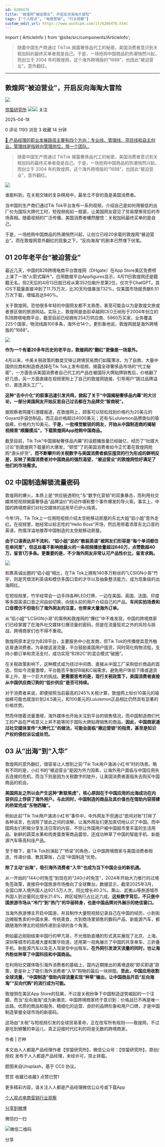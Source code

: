 ```yaml
---
id: 6206476
title: "敦煌网“被迫营业”，开启反向海淘大冒险"
tags: ["个人观点", "电商营销", "行业观察"]
custom_edit_url: https://www.woshipm.com/it/6206476.html
---
```

import { ArticleInfo } from '@site/src/components/ArticleInfo';

<ArticleInfo
    author="惊蛰研究所"
    authorLink="https://www.woshipm.com/u/1429718"
    published="2025-04-18"
    views={1193}
    comments={0}
    collects={3}
/>

> 随着中国生产商通过 TikTok 揭露奢侈品代工的秘密，美国消费者意识到关税加码的最终买单者竟是自己。于是，一场抢购中国商品的热潮悄然兴起，而创立于 2004 年的敦煌网，这个海外跨境版的“1688”，也因此“被迫营业”，意外翻红。

---

## 敦煌网“被迫营业”，开启反向海淘大冒险

[![](https://image.woshipm.com/wp-files/2022/05/vWr6ua7X92nPCZHvetmo.jpg!/both/72x72)](https://www.woshipm.com/u/1429718)

[惊蛰研究所](https://www.woshipm.com/u/1429718) ![](https://static.woshipm.com/tag/1122_1@2x.png)![](https://static.woshipm.com/tag/2104_1@2x.png) 关注

2025-04-18

0 评论 1193 浏览 3 收藏 14 分钟

[🔗 产品经理的职业发展路径主要有四个方向：专业线、管理线、项目线和自主创业。管理线是指转向管理岗位，带一个团队..](https://ke.qidianla.com/courses/90pm)

> 随着中国生产商通过 TikTok 揭露奢侈品代工的秘密，美国消费者意识到关税加码的最终买单者竟是自己。于是，一场抢购中国商品的热潮悄然兴起，而创立于 2004 年的敦煌网，这个海外跨境版的“1688”，也因此“被迫营业”，意外翻红。

![](https://image.woshipm.com/2024/09/05/bdb3cea8-6b6a-11ef-b388-00163e142b65.png)

谁能料到，在关税交锋的复杂棋局中，最坐立不安的竟是美国消费者。

当中国的生产商们通过Tik Tok平台发布一系列视频，介绍自己是如何用极低的出厂价为国际大牌代工时，短视频宛如一扇窗，让美国网友窥见了贸易摩擦背后的市场真相。随着视频的广泛传播，美国消费者幡然醒悟：关税加码最终买单的是自己。

于是，一场抢购中国商品的热潮悄然兴起，让创立已经20余载的敦煌网“被迫营业”。而在敦煌网意外翻红的现象之下，“反向海淘”的剧本已然埋下伏笔。

## 01 20年老平台“被迫营业”

最近几天，中国的B2B跨境电商平台敦煌网（DHgate）在App Store美区免费榜上演了一场“火箭式蹿升”。应用数据平台Appfigures显示，4月11日敦煌网还是籍籍无名，但2天后的4月13日就已经从第352位飙升至第2位，仅次于ChatGPT。其iOS下载量直接冲到了11.75万次，比30天均值暴涨732%，仅美国市场就贡献6.51万次下载，增幅高达940%。

关于敦煌网，恐怕很多年轻的中国网友都不太熟悉，甚至可能会以为是敦煌文旅或者景区做的旅游网站。实际上，敦煌网是由前卓越网CEO王树彤于2004年创立的B2B跨境电商平台，截至目前已经拥有254万供应商、5960万买家，业务覆盖225个国家，物流线路100多条，海外仓14个。更形象地说，敦煌网就是海外跨境版的“1688”。

![](https://image.woshipm.com/2025/04/17/ce485bb6-1b6f-11f0-b222-00163e09d72f.png)

**作为一个有着20多年历史的老平台，敦煌网的“翻红”更像是一场意外。**

4月以来，中美关税政策的数度交锋让跨境贸易商们如履薄冰，为了自救，大量中国供应商和制造商选择在Tik Tok上发布视频，揭露全球奢侈品市场的“代工秘密”，一方面告诉美国消费者自己代工的产品在被国际大牌贴牌销售后，价格翻了好几倍，另一方面直接在视频里附上了自己的敦煌网链接，引导用户“跳过品牌溢价，直连源头工厂”。

**这种“去中介化”的叙事迅速引发共鸣，掀起了关于“中国揭秘奢侈品内幕”的大讨论，一部分美国网友开始反思自己过去都在为品牌交“智商税”。**

据观察者网援引港媒报道，在敦煌网上，顾客可以轻松找到价格约为20美元的Goyard手袋仿制品，而正品价格超过4000美元；还有与Lululemon品牌类似的瑜伽裤，价格约为10美元。**于是，一批嗅觉敏锐的网友，开始从中国制造商的揭秘视频里“顺藤摸瓜”，下载敦煌网App抢购中国商品。**

截至目前，Tik Tok“中国揭秘奢侈品内幕”的话题播放量已经破亿，经历了“社媒大讨论”到敦煌网下载量的大爆发，“顿悟”了的美国消费者如今正忙着在敦煌网抢购“源头好货”。**而不断攀升的关税数字与美国消费者疯狂囤货的行为形成的鲜明反差，反映了美国消费者对中国商品的强烈渴望，“被迫营业”的敦煌网恰好满足了他们的市场需求。**

## 02 中国制造解锁流量密码

敦煌网的爆火，本质上是“供应链透明化”与“数字化营销”的双重暴击，而利用社交媒体短视频揭露奢侈品“品牌溢价”的动作堪称整个事件爆发的导火索。事实上，中国的跨境商家们对社交媒体的运用早已炉火纯青。

今年1月，Tik Tok上一位用短视频介绍太空舱移动房屋的东北大姐“铝小姐”意外走红。在视频里，她经常以标志性的“Hello Boss”开场，然后用带着浓厚东北口音的英语，热情洋溢地推荐中国制造的太空舱移动房屋。

**由于口语表达并不流利，“铝小姐”说的“散装英语”被网友们形容是“每个单词都住在单间里”，但这丝毫不影响她最火的一条视频播放量超过640万，点赞数超40万，留言1万多条。更重要的是，不少海外网友非常认可产品性价比，留言求购。**

![](https://image.woshipm.com/2025/04/17/cfd9c960-1b6f-11f0-b222-00163e09d72f.png)

和靠真诚出圈的“铝小姐”相比，在Tik Tok上拥有140多万粉丝的“LCSIGN小哥”竹宇，则是凭借流利英语和模仿多国口音的才华以及抽象整活能力，成为现象级的出海网红。

在短视频里，竹宇经常会一边手持各种LED灯牌，一边在美国、英国、法国、印度等多国英语口音之间自如切换，向镜头前的用户介绍自己的产品。**车间实拍场景和口音模仿不但吸引了海外网友的注意，也带来大量海外订单。**

从“铝小姐”“LCSIGN小哥”的案例和敦煌网的“爆红”中不难发现，中国的跨境商家们已经掌握了在海外社交媒体引爆流量的密码。但是在流量狂欢之外的风险与挑战，跨境商家们也不得不重视。

敦煌网原本定位为B2B平台，主要服务中小批发商，但Tik Tok的传播使其意外触达普通消费者。为承接这波流量，平台鼓励美国用户囤货，同时简化购物流程，支持小额订单和灵活支付，成功实现“B2B2C”的混合模式“破圈”。

在关税政策影响下，这种模式成为绕过中间商、直接从中国工厂采购低价商品的首选。但如今流量激增，平台能否平衡好B端和C端需求，避免用户体验下降或退货率上升，是一个巨大的挑战。**更需要思考的是，现行关税政策下，美国消费者直接从中国供应商订购的“低价供应”是否可持续。**

对于消费者来说，即便按照当前最高的245%关税计算，敦煌网上标价10美元的瑜伽裤可能也就涨价到24.5美元，和100美元的Lululemon正品相比仍然具有显著的价格优势。

然而伴随着流量激增，海外媒体也开始关注到平台的销售情况，而中国制造商们代工的产品在严格意义上并不能等同于国际大牌贴牌销售的商品。**因此，中国商家通过社交媒体宣传“大牌代工”的做法，可能会面临“擦边营销”的指责，甚至是知识产权的侵权诉讼或处罚。**

## 03 从“出海”到“入华”

敦煌网的意外翻红，很容易让人想到之前“Tik Tok用户涌进小红书”时的场景。略有不同的是，小红书的“被迫营业”是因为外力因素，让海外用户面临与中国应用失去连接的危机，而当下则是因为关税数字的陡升，让美国消费者面临失去购买中国商品的机会。

**美国网友之所以会产生这种“断联焦虑”，核心原因在于中国应用的出海成功在内容供应上俘获了海外用户。与此同时，中国制造的商品及其价值也在借助内容搭建的桥梁完成“东物西输”。**

例如此前“Tik Tok用户涌进小红书”事件中，中外网友不但通过“民间对账”打碎了各种谣言，也消除了彼此之间的误解，让海外网友们更加真切地认识了中国。而中国网友们积极分享生活日常的内容，不但让外国用户被中国超市里丰富的生活用品、新鲜的蔬菜水果和肉类蛋类等商品震惊，还成功种草了中国的智能手机、新能源汽车等高科技产品。

至于眼下，是Tik Tok扮演起了“桥梁”的角色，让中国跨境商家与美国消费者相连，传递价值、教其算账，凸显“中国制造”优势。

**除了主动“出海”，吸引海外消费者“入华”也成为当下中国企业的新机遇。**

从一开始的“144小时免签”到现在的“240小时免签”，2024年开始大力推行的过境免签政策，直接将中国旅游市场推向了全球舞台。数据显示，截至2025年3月，全国口岸入境外国人达921.5万人次，同比增长40.2%。黄山、武夷山等旅游城市外国人到访量同比增长21.6%，跨区域旅行占比近六成。**这些数字背后，不只是中国旅游市场从“冷门”到“热门”的华丽转身，也是中国品牌对外展示的绝佳窗口。**

当海外旅游博主开启中国游，并且制作大量短视频记录自己在中国的经历，小到街边摊贩售卖的中国水果、传统美食，大到商场里销售的数码产品、新能源汽车，都跟随海外博主的视频传递到全球的各个角落。

例如最近刚刚结束中国行的甲亢哥，不光借助直播的形式真实展现了北京、上海、深圳等城市的高楼大厦和繁华街道，还用第一视角展示了中国的共享单车、三折叠手机、新能源汽车以及无人驾驶空中出租车。**在外网引发泼天流量的同时，也让海外粉丝种草了中国科技和中国商品。**

在利用社交媒体吸引海外消费者的基础上，国内近期推出的离境退税“即买即退”政策，更是补上了吸引海外消费者“入华”购物的最后一块拼图。**至此，中国应用收割全球流量，“中国制造”借助内容流量实现“种草”输出，让中国商品开启“反向海淘”“反向代购”的流行成为可能。**

敦煌网在美区App Store的狂飙，不过是关税纷争下中国制造逆势崛起的一个注脚。而当“反向海淘”成为新潮流，中国跨境商家终于意识到：价格战已不再是唯一出路。优质的商品和服务、精细化的运营、良好的品牌形象和用户口碑，才是中国制造掌握全球市场的新密码。

这场由“关税”与短视频引发的全球贸易革命，正在改写所有规则——敦煌网，不过是吃到螃蟹的幸运儿，真正迎接时代红利的将是无数的跨境商家。

作者 | 芒种

本文由人人都是产品经理作者【惊蛰研究所】，微信公众号：【惊蛰研究所】，原创/授权 发布于人人都是产品经理，未经许可，禁止转载。

题图来自Unsplash，基于 CC0 协议。

赞赏 收藏已收藏3 点赞已赞1

更多精彩内容，请关注人人都是产品经理微信公众号或下载App

[个人观点](https://www.woshipm.com/tag/%e4%b8%aa%e4%ba%ba%e8%a7%82%e7%82%b9)[电商营销](https://www.woshipm.com/tag/%e7%94%b5%e5%95%86%e8%90%a5%e9%94%80)[行业观察](https://www.woshipm.com/tag/%e8%a1%8c%e4%b8%9a%e8%a7%82%e5%af%9f)

[分享到微博](https://service.weibo.com/share/share.php?appkey=2775287854&title=敦煌网“被迫营业”，开启反向海淘大冒险&url=https://www.woshipm.com/it/6206476.html&pic=https://image.woshipm.com/2024/09/05/bdb3cea8-6b6a-11ef-b388-00163e142b65.png)

微信扫一扫

![微信二维码](https://api.pwmqr.com/qrcode/create/?url=https://www.woshipm.com/it/6206476.html)

分享